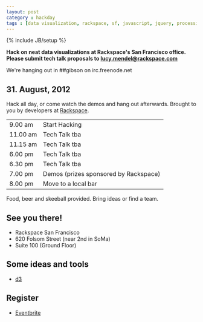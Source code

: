 ```yaml
---
layout: post
category : hackday
tags : [data visualization, rackspace, sf, javascript, jquery, processing, java, python]
---
```

{% include JB/setup %}

<div class="topinfo center alert"><b>Hack on neat data visualizations at Rackspace's San Francisco office.</b></div>

<div class="topinfo center alert alert-warning"><b>Please submit tech talk proposals to <a href="mailto:lucy.mendel@rackspace.com">lucy.mendel@rackspace.com</a></b></div>

We're hanging out in ##gibson on irc.freenode.net

## 31. August, 2012

Hack all day, or come watch the demos and hang out afterwards. Brought to you by developers at <a href="http://rackspace.com">Rackspace</a>.

<table class="table table-bordered table-striped">
  <thead></thead>
  <tbody>
  <tr><td>9.00 <span class="light">am</span></td><td>Start Hacking</td></tr>
  <tr><td>11.00  <span class="light">am</span></td><td>Tech Talk tba</td></tr>
  <tr><td>11.15  <span class="light">am</span></td><td>Tech Talk tba</td></tr>
  <tr><td>6.00  <span class="light">pm</span></td><td>Tech Talk tba</td></tr>
  <tr><td>6.30  <span class="light">pm</span></td><td>Tech Talk tba</td></tr>
  <tr><td>7.00  <span class="light">pm</span></td><td>Demos (prizes sponsored by Rackspace)</td></tr>
  <tr><td>8.00  <span class="light">pm</span></td><td>Move to a local bar</td></tr>
  </tbody>
</table>

Food, beer and skeeball provided. Bring ideas or find a team.

## See you there!

<ul class="unstyled">
  <li>Rackspace San Francisco</li>
  <li>620 Folsom Street (near 2nd in SoMa)</li>
  <li>Suite 100 (Ground Floor)</li>
</ul>

## Some ideas and tools

<ul>
  <li><a href="http://mbostock.github.com/d3/">d3</a></li>
</ul>

## Register

- [Eventbrite](http://datavizhackday.eventbrite.com/ )
